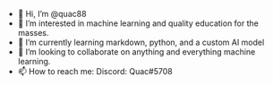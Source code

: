 - 👋 Hi, I’m @quac88
- 👀 I’m interested in machine learning and quality education for the masses.
- 🌱 I’m currently learning markdown, python, and a custom AI model
- 💞️ I’m looking to collaborate on anything and everything machine learning.
- 📫 How to reach me: Discord: Quac#5708

<!---
quac88/quac88 is a ✨ special ✨ repository because its `README.md` (this file) appears on your GitHub profile.
You can click the Preview link to take a look at your changes.
--->
